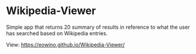 # Wikipedia-Viewer

Simple app that returns 20 summary of results in reference to what the user has searched based on Wikipedia entries.

View: https://eowino.github.io/Wikipedia-Viewer/
